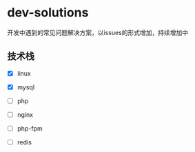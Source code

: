 # dev-solutions

开发中遇到的常见问题解决方案，以issues的形式增加，持续增加中

## 技术栈

* [x] linux
* [x] mysql
* [ ] php
* [ ] nginx
* [ ] php-fpm
* [ ] redis

